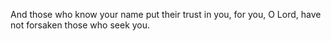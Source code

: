 And those who know your name put their trust in you, for you, O Lord, have not forsaken those who seek you.
